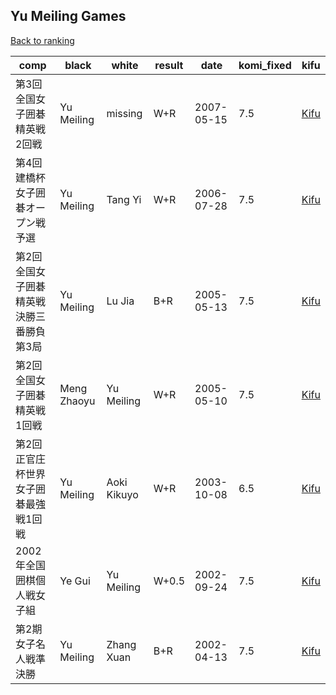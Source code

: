 ## Yu Meiling Games

[Back to ranking](index.md)




| **comp** | **black** | **white** | **result** | **date** | **komi_fixed** | **kifu** | 
| --- | --- | --- | --- | --- | --- | --- |
| 第3回全国女子囲碁精英戦2回戦 | Yu Meiling | missing | W+R | 2007-05-15 | 7.5 | [Kifu](https://kifudepot.net/kifucontents.php?id=Lc4pZVlILRPcOkHya%2Bsm6g%3D%3D) | 
| 第4回建橋杯女子囲碁オープン戦予選 | Yu Meiling | Tang Yi | W+R | 2006-07-28 | 7.5 | [Kifu](https://kifudepot.net/kifucontents.php?id=zgQGbMRdYmkPd9dAqd2U5Q%3D%3D) | 
| 第2回全国女子囲碁精英戦決勝三番勝負第3局 | Yu Meiling | Lu Jia | B+R | 2005-05-13 | 7.5 | [Kifu](https://kifudepot.net/kifucontents.php?id=nKuXFELcNUx4iz2G43rHKw%3D%3D) | 
| 第2回全国女子囲碁精英戦1回戦 | Meng Zhaoyu | Yu Meiling | W+R | 2005-05-10 | 7.5 | [Kifu](https://kifudepot.net/kifucontents.php?id=Ky3ekkQEFEMWUElaNVodAQ%3D%3D) | 
| 第2回正官庄杯世界女子囲碁最強戦1回戦 | Yu Meiling | Aoki Kikuyo | W+R | 2003-10-08 | 6.5 | [Kifu](https://kifudepot.net/kifucontents.php?id=RTuNNtTHuPs3DoBStx1x%2Bw%3D%3D) | 
| 2002年全国囲棋個人戦女子組 | Ye Gui | Yu Meiling | W+0.5 | 2002-09-24 | 7.5 | [Kifu](https://kifudepot.net/kifucontents.php?id=iruE5qbr9%2BQjTruA1kB%2BIA%3D%3D) | 
| 第2期女子名人戦準決勝 | Yu Meiling | Zhang Xuan | B+R | 2002-04-13 | 7.5 | [Kifu](https://kifudepot.net/kifucontents.php?id=BP%2FbjeVKCTfkWN3ZsfynMw%3D%3D) |




